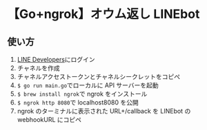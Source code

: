 # 【Go+ngrok】オウム返し LINEbot

## 使い方

1. [LINE Developers](https://developers.line.biz/ja/)にログイン
2. チャネルを作成
3. チャネルアクセストークンとチャネルシークレットをコピぺ
4. `$ go run main.go`でローカルに API サーバーを起動
5. `$ brew install ngrok`で ngrok をインストール
6. `$ ngrok http 8080`で localhost8080 を公開
7. ngrok のターミナルに表示された URL+/callback を LINEbot の webhookURL にコピペ
